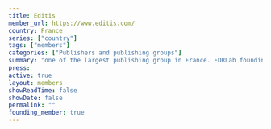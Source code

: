 ```yaml
---
title: Editis 
member_url: https://www.editis.com/
country: France
series: ["country"] 
tags: ["members"]
categories: ["Publishers and publishing groups"]
summary: "one of the largest publishing group in France. EDRLab founding member."
press:
active: true
layout: members 
showReadTime: false
showDate: false
permalink: ""
founding_member: true
---
```

